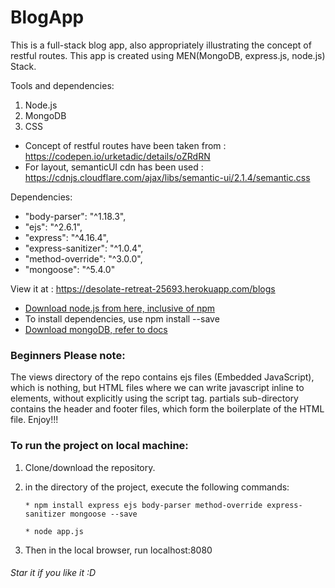 # BlogApp

This is a full-stack blog app, also appropriately illustrating the concept of restful routes. This app is created using MEN(MongoDB, express.js, node.js) Stack.

Tools and dependencies:
1. Node.js
2. MongoDB
3. CSS

* Concept of restful routes have been taken from : https://codepen.io/urketadic/details/oZRdRN
* For layout, semanticUI cdn has been used : https://cdnjs.cloudflare.com/ajax/libs/semantic-ui/2.1.4/semantic.css

Dependencies: 
*    "body-parser": "^1.18.3",
*    "ejs": "^2.6.1",
*    "express": "^4.16.4",
*    "express-sanitizer": "^1.0.4",
*    "method-override": "^3.0.0",
*    "mongoose": "^5.4.0"

View it at : https://desolate-retreat-25693.herokuapp.com/blogs

* [Download node.js from here, inclusive of npm](https://nodejs.org/en/download/)
* To install dependencies, use npm install <dependency-name> --save
* [Download mongoDB, refer to docs](https://docs.mongodb.com/manual/installation/) 

### Beginners Please note:

The views directory of the repo contains ejs files (Embedded JavaScript), which is nothing, but HTML files where we can write javascript inline to elements, without explicitly using the script tag. partials sub-directory contains the header and footer files, which form the boilerplate of the HTML file. Enjoy!!!

### To run the project on local machine:
1. Clone/download the repository.
2. in the directory of the project, execute the following commands:

       * npm install express ejs body-parser method-override express-sanitizer mongoose --save 
          
       * node app.js
3. Then in the local browser, run localhost:8080   








###### Star it if you like it :D
